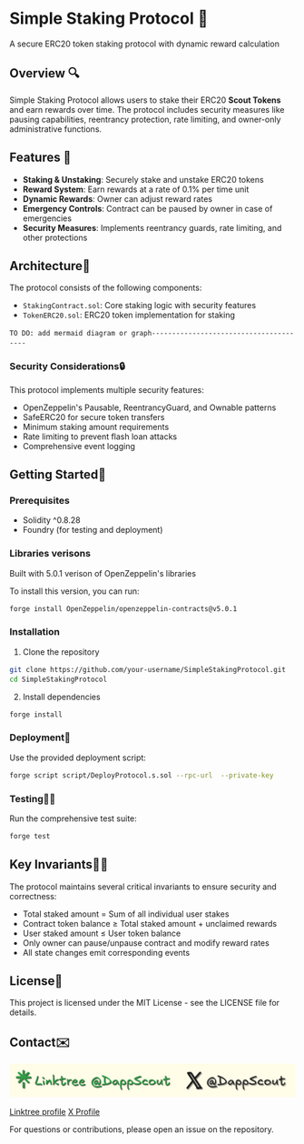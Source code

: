 # Simple Staking Protocol 🎁

A secure ERC20 token staking protocol with dynamic reward calculation

## Overview 🔍

Simple Staking Protocol allows users to stake their ERC20 **Scout Tokens** and earn rewards over time. The protocol includes security measures like pausing capabilities, reentrancy protection, rate limiting, and owner-only administrative functions.

## Features 🧱

- **Staking & Unstaking**: Securely stake and unstake ERC20 tokens
- **Reward System**: Earn rewards at a rate of 0.1% per time unit
- **Dynamic Rewards**: Owner can adjust reward rates
- **Emergency Controls**: Contract can be paused by owner in case of emergencies
- **Security Measures**: Implements reentrancy guards, rate limiting, and other protections

## Architecture🌃

The protocol consists of the following components:

- `StakingContract.sol`: Core staking logic with security features
- `TokenERC20.sol`: ERC20 token implementation for staking

`TO DO: add mermaid diagram or graph---------------------------------------`

### Security Considerations🔒

This protocol implements multiple security features:
- OpenZeppelin's Pausable, ReentrancyGuard, and Ownable patterns
- SafeERC20 for secure token transfers
- Minimum staking amount requirements
- Rate limiting to prevent flash loan attacks
- Comprehensive event logging

## Getting Started🚀

### Prerequisites

- Solidity ^0.8.28
- Foundry (for testing and deployment)

### Libraries verisons
Built with 5.0.1 verison of OpenZeppelin's libraries

To install this version, you can run:
```bash
forge install OpenZeppelin/openzeppelin-contracts@v5.0.1
```

### Installation

1. Clone the repository
```bash
git clone https://github.com/your-username/SimpleStakingProtocol.git
cd SimpleStakingProtocol
```

2. Install dependencies
```bash
forge install
```

### Deployment🚢

Use the provided deployment script:
```bash
forge script script/DeployProtocol.s.sol --rpc-url  --private-key 
```

### Testing🧪✅

Run the comprehensive test suite:
```bash
forge test
```

## Key Invariants🔐📏

The protocol maintains several critical invariants to ensure security and correctness:

- Total staked amount = Sum of all individual user stakes
- Contract token balance ≥ Total staked amount + unclaimed rewards
- User staked amount ≤ User token balance
- Only owner can pause/unpause contract and modify reward rates
- All state changes emit corresponding events


## License📄

This project is licensed under the MIT License - see the LICENSE file for details.

## Contact✉️
![Simple Staking Protocol Banner](./assets/banner.png)

[Linktree profile](https://linktr.ee/DappScout)
[X Profile](https://x.com/DappScout)

For questions or contributions, please open an issue on the repository.